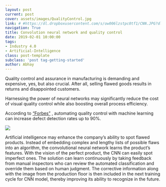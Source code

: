 ```yaml
---
layout: post
current: post
cover: assets/images/QualityControl.jpg
link: # #https://dl.dropboxusercontent.com/s/ow006lzstpc0tf1/CNN.JPG?dl=0
navigation: True
title: Convolution neural network and quality control
date: 2019-02-01 10:00:00
tags:
- Industry 4.0
- Artificial-Intelligence
class: post-template
subclass: 'post tag-getting-started'
author: Abhay
---
```


Quality control and assurance in manufacturing is demanding and expensive, yes, but also crucial. After all, selling flawed goods results in returns and disappointed customers.

Harnessing the power of neural networks may significantly reduce the cost of visual quality control while also boosting overall process efficiency.

According to [“Forbes”](https://www.forbes.com/sites/louiscolumbus/2018/03/11/10-ways-machine-learning-is-revolutionizing-manufacturing-in-2018/#3f93487723ac)
, automating quality control with machine learning can increase defect detection rates up to 90%.

![](https://dl.dropboxusercontent.com/s/ow006lzstpc0tf1/CNN.JPG?dl=0)

Artificial intelligence may enhance the company’s ability to spot flawed products. Instead of embedding complex and lengthy lists of possible flaws into an algorithm, the convolutional neural network learns the product’s features. With the vision of the perfect product, the CNN can easily spot imperfect ones. The solution can learn continuously by taking feedback from manual inspectors who can review the automated classification and override them based on human judgment. The corrective information along with the image from the production floor is then included in the next training cycle for CNN model, thereby improving its ability to recognize in the future.
